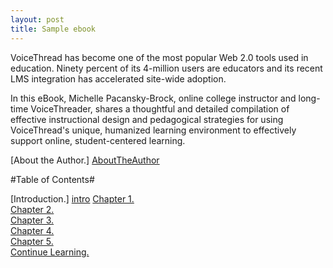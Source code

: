 ```yaml
---
layout: post
title: Sample ebook
---
```



VoiceThread has become one of the most popular Web 2.0 tools used in education. Ninety percent of its 4-million users are educators and its recent LMS integration has accelerated site-wide adoption.

In this eBook, Michelle Pacansky-Brock, online college instructor and long-time VoiceThreader, shares a thoughtful and detailed compilation of effective instructional design and pedagogical strategies for using VoiceThread's unique, humanized learning environment to effectively support online, student-centered learning.

[About the Author.] [AboutTheAuthor]

#Table of Contents#

[Introduction.] [intro]
[Chapter 1.][art1]  
[Chapter 2.][art2]  
[Chapter 3.][art3]  
[Chapter 4.][art4]  
[Chapter 5.][art5]  
[Continue Learning.][art6]  


[AboutTheAuthor]: AboutTheAuthor.html
[intro]: intro.html
[art1]: article1.html
[art2]: article2.html
[art3]: article3.html
[art4]: article4.html
[art5]: article5.html
[art6]: article6.html


